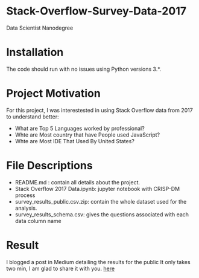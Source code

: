 # Stack-Overflow-Survey-Data-2017
Data Scientist Nanodegree 



# Installation
The code should run with no issues using Python versions 3.*.

# Project Motivation

For this project, I was interestested in using Stack Overflow data from 2017 to understand better:
- What are Top 5 Languages worked by professional?
- Whte are Most country that have People used JavaScript?
- Whte are Most IDE That Used By United States?

# File Descriptions

- README.md : contain all details about the project.
- Stack Overflow 2017 Data.ipynb: jupyter notebook with CRISP-DM process
- survey_results_public.csv.zip: contain the whole dataset used for the analysis.
- survey_results_schema.csv: gives the questions associated with each data column name

# Result
I blogged a post in Medium detailing the results for the public It only takes two min, I am glad to share it with you. [here]()

